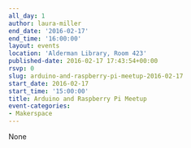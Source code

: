 ```yaml
---
all_day: 1
author: laura-miller
end_date: '2016-02-17'
end_time: '16:00:00'
layout: events
location: 'Alderman Library, Room 423'
published-date: 2016-02-17 17:43:54+00:00
rsvp: 0
slug: arduino-and-raspberry-pi-meetup-2016-02-17
start_date: 2016-02-17
start_time: '15:00:00'
title: Arduino and Raspberry Pi Meetup
event-categories:
- Makerspace
---
```


None
